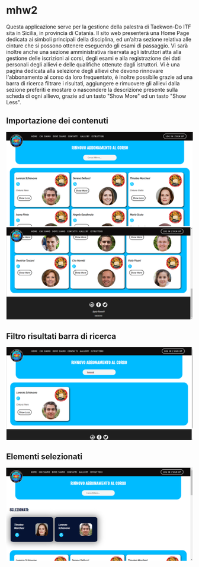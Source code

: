 # mhw2
 Questa applicazione serve per la gestione della palestra di Taekwon-Do ITF sita in Sicilia, in provincia di Catania.
Il sito web presenterà una Home Page dedicata ai simboli principali della disciplina, ed un’altra sezione relativa alle cinture che si possono ottenere eseguendo gli esami di passaggio. 
Vi sarà inoltre anche una sezione amministrativa riservata agli istruttori atta alla gestione delle iscrizioni ai corsi, degli esami e alla registrazione dei dati personali degli allievi e delle qualifiche ottenute dagli istruttori.
 Vi è una  pagina dedicata alla selezione degli allievi che devono rinnovare l'abbonamento al corso da loro frequentato, è  inoltre possibile  grazie ad una barra di ricerca  filtrare  i risultati,  aggiungere e rimuovere gli allievi dalla sezione preferiti  e mostare o nascondere la descrizione presente sulla  scheda di ogni allievo, grazie ad un tasto  "Show More" ed un tasto "Show Less".
 
 ## Importazione dei contenuti
 <div align="center"><img src="Immagini ReadMe/1.png"/></div>
 <div align="center"><img src="Immagini ReadMe/2.png"/></div>
 
 ## Filtro risultati barra di ricerca
  <div align="center"><img src="Immagini ReadMe/3.png"/></div>
 
 
 ## Elementi selezionati
  <div align="center"><img src="Immagini ReadMe/4.png"/></div>
